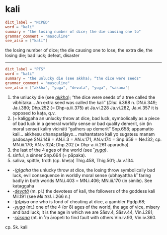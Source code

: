 # kali

``` toml
dict_label = "NCPED"
word = "kali"
summary = "the losing number of dice; the die causing one to"
grammar_comment = "masculine"
see_also = ["kalī"]
```

the losing number of dice; the die causing one to lose, the extra die, the losing die; bad luck; defeat, disaster

--------------------

``` toml
dict_label = "PTS"
word = "kali"
summary = "the unlucky die (see akkha); “the dice were seeds"
grammar_comment = "masculine"
see_also = ["akkha", "yuga", "devatā", "yuga", "sāsana"]
```

1. the unlucky die (see *[akkha](akkha.md)*); “the dice were seeds of a tree called the vibhītaka… An extra seed was called the kali” (*Dial.* ii.368 n. DN.ii.349; Ja.i.380; Dhp.252 (= Dhp\-a.iii.375) at Ja.vi.228 Ja.vi.282, Ja.vi.357 it is opposed to kaṭa, q.v.
2. (= kaliggaha an unlucky throw at dice, bad luck, symbolically as a piece of bad luck in a general worldly sense or bad quality demerit, sin (in moral sense) kaliṃ vicināti “gathers up demerit” Snp.658; appamatto kali… akkhesu dhanaparājayo… mahantataro kali yo sugatesu manam padosaye SN.i.149 = AN.ii.3 = AN.v.171, AN.v.174 = Snp.659 = Ne.132; cp. MN.iii.170; AN.v.324; Dhp.202 (= Dhp\-a.iii.261 aparādha).
3. the last of the 4 ages of the world (see ˚*[yuga](yuga.md)*).
4. sinful, a sinner Snp.664 (= pāpaka).
5. saliva, spittle, froth (cp. kheḷa) Thig.458, Thig.501; Ja.v.134.

* *\-(g)gaha* the unlucky throw at dice, the losing throw symbolically bad luck, evil consequence in worldly moral sense (ubhayattha k˚ faring badly in both worlds MN.i.403 = MN.i.406; MN.iii.170 (in simile). See kaṭaggaha
* *\-[devatā](devatā.md)* (m. pl.) the devotees of kali, the followers of the goddess kali Mil.191 (see *Mil trsl.* i.266 n.)
* *\-(p)piya* one who is fond of cheating at dice, a gambler Pgdp.68;
* *\-[yuga](yuga.md)* (nt.) one of the 4 (or 8) ages of the world, the age of vice, misery and bad luck; it is the age in which we are Sāsv.4, Sāsv.44, Vin.i.281;
* *\-[sāsana](sāsana.md)* (nt. in ˚ṃ āropeti to find fault with others Vin.iv.93, Vin.iv.360.

cp. Sk. kali

